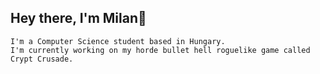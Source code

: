 ## Hey there, I'm Milan👋 
    I'm a Computer Science student based in Hungary.
    I'm currently working on my horde bullet hell roguelike game called Crypt Crusade.
